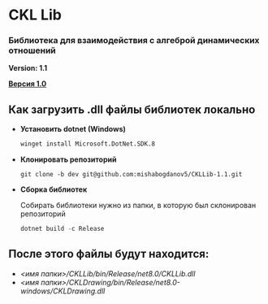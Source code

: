 # CKL Lib

### Библиотека для взаимодействия с алгеброй динамических отношений
**Version: 1.1**


**[Версия 1.0](https://github.com/mishabogdanov5/CKL_Lib)**

## Как загрузить **.dll** файлы библиотек локально

- **Установить dotnet (Windows)**

    ```cmd
    winget install Microsoft.DotNet.SDK.8   
    ```

 - **Клонировать репозиторий**
  
    ```git
    git clone -b dev git@github.com:mishabogdanov5/CKLLib-1.1.git
    ```
- **Сборка библиотек** 

    Собирать библиотеки нужно из папки, в которую был склонирован репозиторий
    ```powershell
    dotnet build -c Release
    ```

## После этого файлы будут находится: 
- *<имя папки>/CKLLib/bin/Release/net8.0/CKLLib.dll*
- *<имя папки>/CKLDrawing/bin/Release/net8.0-windows/CKLDrawing.dll*
